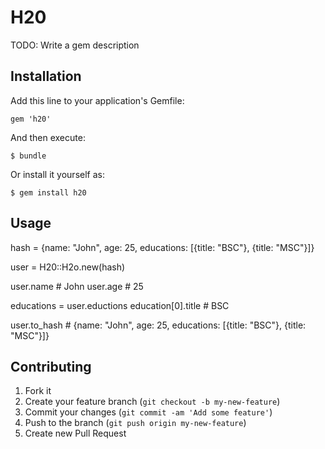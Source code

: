 # H20

TODO: Write a gem description

## Installation

Add this line to your application's Gemfile:

    gem 'h20'

And then execute:

    $ bundle

Or install it yourself as:

    $ gem install h20

## Usage

hash = {name: "John", age: 25, educations: [{title: "BSC"}, {title: "MSC"}]}

user = H20::H2o.new(hash) 

user.name # John
user.age # 25

educations = user.eductions
education[0].title # BSC

user.to_hash # {name: "John", age: 25, educations: [{title: "BSC"}, {title: "MSC"}]}



## Contributing

1. Fork it
2. Create your feature branch (`git checkout -b my-new-feature`)
3. Commit your changes (`git commit -am 'Add some feature'`)
4. Push to the branch (`git push origin my-new-feature`)
5. Create new Pull Request
